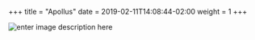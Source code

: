 +++
title = "Apollus"
date =  2019-02-11T14:08:44-02:00
weight = 1
+++

![enter image description here](http://apollusehs.com.br/img/logo.jpg)